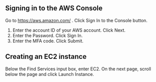 ## Signing in to the AWS Console
Go to https://aws.amazon.com/ . Click Sign In to the Console button.

1. Enter the account ID of your AWS account. Click Next.
2. Enter the Password. Click Sign In.
3. Enter the MFA code. Click Submit.

## Creating an EC2 instance
Below the Find Services input box, enter EC2.
On the next page, scroll below the page and click Launch Instance.
